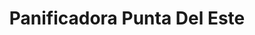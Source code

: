 ---
title: "Panificadora Punta Del Este"
url: /ciudad-del-este/panificadora-punta-del-este/
shop: panadería
---